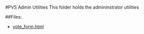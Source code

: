 #PVS Admin Utilities
This folder holds the admininstrator utilities

##Files:
* [vote_form.html](/admin/docs/templates/util/admin/vote_form.html)
